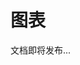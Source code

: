 <!--
 * @Author: shen
 * @Date: 2022-06-07 20:22:42
 * @LastEditors: shen
 * @LastEditTime: 2022-06-08 09:55:23
 * @Description:
-->

# 图表

文档即将发布...